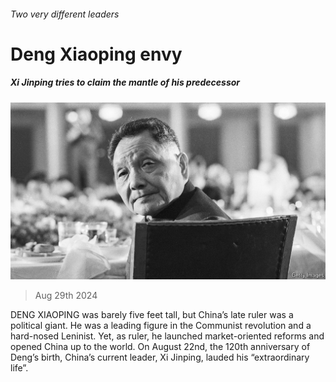 ###### Two very different leaders

# Deng Xiaoping envy 

##### Xi Jinping tries to claim the mantle of his predecessor 

![image](images/20240831_CNP002.jpg) 

> Aug 29th 2024 

DENG XIAOPING was barely five feet tall, but China’s late ruler was a political giant. He was a leading figure in the Communist revolution and a hard-nosed Leninist. Yet, as ruler, he launched market-oriented reforms and opened China up to the world. On August 22nd, the 120th anniversary of Deng’s birth, China’s current leader, Xi Jinping, lauded his “extraordinary life”. 

